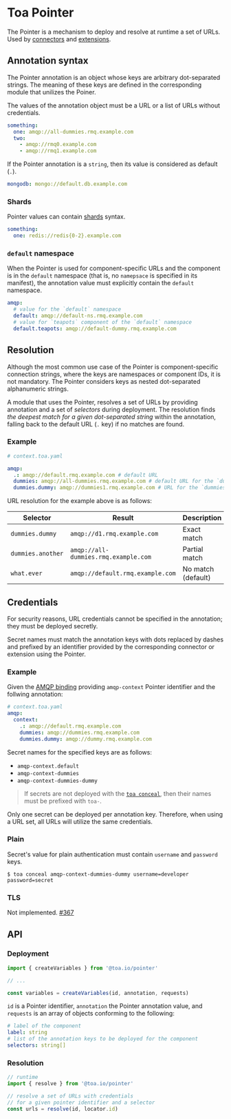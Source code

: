 # Toa Pointer

The Pointer is a mechanism to deploy and resolve at runtime a set of URLs.
Used by [connectors](/connectors) and [extensions](/extensions).

## Annotation syntax

The Pointer annotation is an object whose keys are arbitrary dot-separated strings.
The meaning of these keys are defined in the corresponding module that unilizes the Poiner.

The values of the annotation object must be a URL or a list of URLs without credentials.

```yaml
something:
  one: amqp://all-dummies.rmq.example.com
  two:
    - amqp://rmq0.example.com
    - amqp://rmq1.example.com
```

If the Pointer annotation is a `string`, then its value is considered as default (`.`).

```yaml
mongodb: mongo://default.db.example.com
```

### Shards

Pointer values can contain [shards](/libraries/generic/readme.md#shards) syntax.

```yaml
something:
  one: redis://redis{0-2}.example.com
```

### `default` namespace

When the Pointer is used for component-specific URLs and the component is in the `default`
namespace (that is, no `namepsace` is specified in its manifest), the annotation value must
explicitly contain the `default` namespace.

```yaml
amqp:
  # value for the `default` namespace
  default: amqp://default-ns.rmq.example.com
  # value for `teapots` component of the `default` namespace
  default.teapots: amqp://default-dummy.rmq.example.com
```

## Resolution

Although the most common use case of the Pointer is component-specific connection strings, where
the keys are namespaces or component IDs, it is not mandatory.
The Pointer considers keys as nested dot-separated alphanumeric strings.

A module that uses the Pointer, resolves a set of URLs by providing annotation and a set of
_selectors_ during deployment.
The resolution finds _the deepest match for a given dot-separated string_ within the annotation,
falling back to the default URL (`.` key) if no matches are found.

### Example

```yaml
# context.toa.yaml

amqp:
  .: amqp://default.rmq.example.com # default URL
  dummies: amqp://all-dummies.rmq.example.com # default URL for the `dummies` namespace
  dummies.dummy: amqp://dummies1.rmq.example.com # URL for the `dummies.dummy` component
```

URL resolution for the example above is as follows:

| Selector          | Result                               | Description        |
|-------------------|--------------------------------------|--------------------|
| `dummies.dummy`   | `amqp://d1.rmq.example.com`          | Exact match        |
| `dummies.another` | `amqp://all-dummies.rmq.example.com` | Partial match      |
| `what.ever`       | `amqp://default.rmq.example.com`     | No match (default) |

## Credentials

For security reasons, URL credentials cannot be specified in the annotation;
they must be deployed secretly.

Secret names must match the annotation keys with dots replaced by dashes and prefixed by an
identifier provided by the corresponding connector or extension using the Pointer.

### Example

Given the [AMQP binding](/connectors/bindings.amqp)
providing `amqp-context` Pointer identifier and the follwing annotation:

```yaml
# context.toa.yaml
amqp:
  context:
    .: amqp://default.rmq.example.com
    dummies: amqp://dummies.rmq.example.com
    dummies.dummy: amqp://dummy.rmq.example.com
```

Secret names for the specified keys are as follows:

- `amqp-context.default`
- `amqp-context-dummies`
- `amqp-context-dummies-dummy`

> If secrets are not deployed with the [`toa conceal`](/runtime/cli/readme.md#conceal), then their
> names must be prefixed with `toa-`.

Only one secret can be deployed per annotation key. Therefore, when using a URL set, all URLs will
utilize the same credentials.

### Plain

Secret's value for plain authentication must contain `username` and `password` keys.

```shell
$ toa conceal amqp-context-dummies-dummy username=developer password=secret
```

### TLS

Not implemented. [#367](https://github.com/toa-io/toa/issues/367)

## API

### Deployment

```typescript
import { createVariables } from '@toa.io/pointer'

// ...

const variables = createVariables(id, annotation, requests)
```

`id` is a Pointer identifier, `annotation` the Pointer annotation value, and `requests` is an array
of objects conforming to the following:

```yaml
# label of the component
label: string
# list of the annotation keys to be deployed for the component
selectors: string[]
```

### Resolution

```typescript
// runtime
import { resolve } from '@toa.io/pointer'

// resolve a set of URLs with credentials
// for a given pointer identifier and a selector
const urls = resolve(id, locator.id)
```
